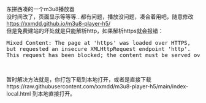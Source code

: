 东拼西凑的一个m3u8播放器<br>
没时间改了，页面显示等等等...都有问题，播放没问题，凑合着用吧，随意修改<br>
https://xxmdd.github.io/m3u8-player-h5/
<br>但是免费建站的坏处就是只能解析http，如果解析https就会报错：
<pre>Mixed Content: The page at 'https' was loaded over HTTPS,
but requested an insecure XMLHttpRequest endpoint 'http'.
This request has been blocked; the content must be served over HTTPS.</pre><br>
暂时解决方法就是，你打包下载到本地打开，或者是直接下载https://raw.githubusercontent.com/xxmdd/m3u8-player-h5/main/index-local.html 到本地直接打开。<br>
